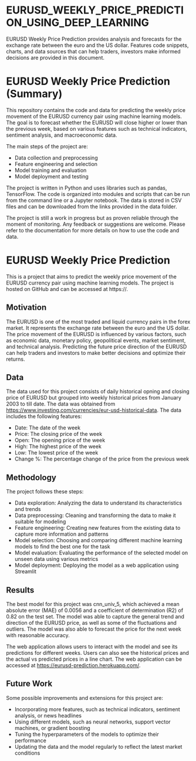 # EURUSD_WEEKLY_PRICE_PREDICTION_USING_DEEP_LEARNING
EURUSD Weekly Price Prediction provides analysis and forecasts for the exchange rate between the euro and the US dollar. Features code snippets, charts, and data sources that can help traders, investors make informed decisions are provided in this document. 


# EURUSD Weekly Price Prediction (Summary)

This repository contains the code and data for predicting the weekly price movement of the EURUSD currency pair using machine learning models. The goal is to forecast whether the EURUSD will close higher or lower than the previous week, based on various features such as technical indicators, sentiment analysis, and macroeconomic data.

The main steps of the project are:

- Data collection and preprocessing
- Feature engineering and selection
- Model training and evaluation
- Model deployment and testing

The project is written in Python and uses libraries such as pandas, TensorFlow. The code is organized into modules and scripts that can be run from the command line or a Jupyter notebook. The data is stored in CSV files and can be downloaded from the links provided in the data folder.

The project is still a work in progress but as proven reliable through the moment of monitoring. Any feedback or suggestions are welcome. Please refer to the documentation for more details on how to use the code and data.

# EURUSD Weekly Price Prediction

This is a project that aims to predict the weekly price movement of the EURUSD currency pair using machine learning models. The project is hosted on GitHub and can be accessed at https://.

## Motivation

The EURUSD is one of the most traded and liquid currency pairs in the forex market. It represents the exchange rate between the euro and the US dollar. The price movement of the EURUSD is influenced by various factors, such as economic data, monetary policy, geopolitical events, market sentiment, and technical analysis. Predicting the future price direction of the EURUSD can help traders and investors to make better decisions and optimize their returns.

## Data

The data used for this project consists of daily historical opning and closing price of EURUSD but grouped into weekly historical prices from January 2003 to till date. The data was obtained from https://www.investing.com/currencies/eur-usd-historical-data. The data includes the following features:

- Date: The date of the week
- Price: The closing price of the week
- Open: The opening price of the week
- High: The highest price of the week
- Low: The lowest price of the week
- Change %: The percentage change of the price from the previous week

## Methodology

The project follows these steps:

- Data exploration: Analyzing the data to understand its characteristics and trends
- Data preprocessing: Cleaning and transforming the data to make it suitable for modeling
- Feature engineering: Creating new features from the existing data to capture more information and patterns
- Model selection: Choosing and comparing different machine learning models to find the best one for the task
- Model evaluation: Evaluating the performance of the selected model on unseen data using various metrics
- Model deployment: Deploying the model as a web application using Streamlit

## Results

The best model for this project was cnn_univ_5, which achieved a mean absolute error (MAE) of 0.0056 and a coefficient of determination (R2) of 0.82 on the test set. The model was able to capture the general trend and direction of the EURUSD price, as well as some of the fluctuations and outliers. The model was also able to forecast the price for the next week with reasonable accuracy.

The web application allows users to interact with the model and see its predictions for different weeks. Users can also see the historical prices and the actual vs predicted prices in a line chart. The web application can be accessed at https://eurusd-prediction.herokuapp.com/.

## Future Work

Some possible improvements and extensions for this project are:

- Incorporating more features, such as technical indicators, sentiment analysis, or news headlines
- Using different models, such as neural networks, support vector machines, or gradient boosting
- Tuning the hyperparameters of the models to optimize their performance
- Updating the data and the model regularly to reflect the latest market conditions
